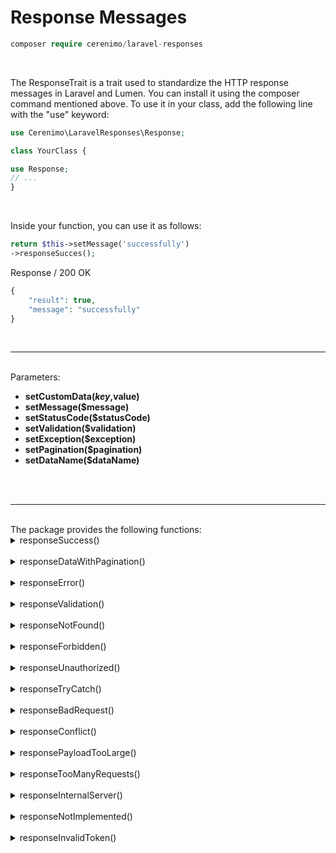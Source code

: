 # Response Messages
```php
composer require cerenimo/laravel-responses
 ```

<br>

The ResponseTrait is a trait used to standardize the HTTP response messages in Laravel and Lumen. You can install it using the composer command mentioned above. To use it in your class, add the following line with the "use" keyword:


```php
use Cerenimo\LaravelResponses\Response;

class YourClass {

use Response;
// ...
}
```

<br>

Inside your function, you can use it as follows:

```php 
return $this->setMessage('successfully')
->responseSucces();
```
Response / 200 OK
```php
{
    "result": true,
    "message": "successfully"
}
```
<br>
<hr>
<br>
Parameters:

<br>

- **setCustomData($key,$value)**
- **setMessage($message)**
- **setStatusCode($statusCode)**
- **setValidation($validation)**
- **setException($exception)**
- **setPagination($pagination)**
- **setDataName($dataName)**
<br>
<br>
<hr>
<br>
The package provides the following functions:

<br>

<details>
<summary> responseSuccess() </summary> 

- *Use if the request is successful.*
  
  - *Parameters optional. setCustomData, setMessage and setStatusCode can be added.*
  - *Usage examples:*
    ```php
        $this->setCustomData('user', $user)
        ->setCustomData('token', $token)
        ->setMessage('User Created')
        ->setStatusCode(201)
        ->responseSuccess(); 
    ```
    ```php
        $this->responseSuccess();
    ```
    ```php
        $this->setMessage('Successfully!')->responseSuccess();
    ```
  
  - *Response example:*
    ```php
    {
        "result": true,
        "message": "User Created",
        "data": {
            "user": {
                "id": 372,
                "name": "Ceren Özkurt"
            },
            "token" : "Bfafa98a7f8afkafafaf98afajfka"
        }
    }
    ```
</details>
<br>
<details>
<summary> responseDataWithPagination() </summary> 

- *Use if the server does not support the features required to fulfill the request.*
  - *setPagination should be added and setMessage and setDataName can be added.*
  - *Usage examples:*
    ```php
        $this->setPagination($setPagination)
        ->setDataName('files')
        ->responseDataWithPagination(); 
    ```

  - *Response example:*
    ```php
    {
        "result": true,
        "data": {
            "files": [
                {
                    "id": 60,
                    "userId": "auth0|64a7fd7bc8e7f423cb5285b2",
                    "filename": "seller-288138-barkod-bazlı-iade-raporu-2023.05.03-18.19.04.xlsx",
                    "fullPathName": "/home/rontest/public_html/uploads/64a7fd7bc8e7f423cb5285b2/1688731195_jaTuvvO7dSrFzcJy.xlsx",
                    "type": "excel",
                    "createdAt": "2023-07-07T11:59:55.000000Z",
                    "updatedAt": "2023-07-07T11:59:55.000000Z"
                },
                {
                    "id": 59,
                    "userId": "auth0|64a7fd7bc8e7f423cb5285b2",
                    "filename": "Ağrı Dağı Efsanesi .pdf",
                    "fullPathName": "/home/rontest/public_html/uploads/64a7fd7bc8e7f423cb5285b2/1688731130_74bI3pGXa9yq7Fda.pdf",
                    "type": "pdf",
                    "createdAt": "2023-07-07T11:58:50.000000Z",
                    "updatedAt": "2023-07-07T11:58:50.000000Z"
                }
            ]
            },
            "page": {
                "links": {
                    "first": true,
                    "last": true,
                    "prev": null,
                    "next": null
                },
                "meta": {
                    "current_page": 1,
                    "from": 1,
                    "to": 2,
                    "per_page": 25,
                    "total": 2
                }
            }       
    }

    ```
</details>
<br>
<details>
<summary> responseError() </summary> 

- *Use if the request is error.*
  - *Parameters optional. setMessage and setStatusCode can be added.*
  - *Usage examples:*
    ```php
        $this->setMessage('Failed')
        ->setStatusCode(400)
        ->responseError(); 
    ```
    ```php
        $this->responseError(); //default message and status code
    ```
    ```php
        $this->setMessage('Failed!')
        ->responseSuccess();
    ```
  
  - *Response example:*
    ```php
    {
        "result": false,
        "message": "Failed",
    }
    ```
</details>
<br>

<details>
<summary> responseValidation() </summary> 

- *Use if there is a validation error.*
  - *Parameter required. setValidation should be added.*
  - *Usage example:*
    ```php
        $this->setValidation($validation)
        ->responseValidation(); 
    ```

  - *Response example:*
    ```php
    {
        "result": false,
        "validation_error": {
            "name": [
                "The name field is required."
            ]
        }
    }
    ```
</details>
<br>

<details>
<summary> responseNotFound() </summary> 

- *Use if not found error.*
  - *Parameter optional. setMessage can be added.*
  - *Usage examples:*
    ```php
        $this->setMessage('Failed')
        ->responseNotFound(); 
    ```
    ```php
        $this->responseNotFound(); 
    ```

  - *Response example:*
    ```php
    {
        "result": false,
        "error": "Failed"
    }
    ```
</details>
<br>
<details>
<summary> responseForbidden() </summary> 

- *Use in forbidden error.*
  - *Parameter optional. setMessage can be added.*
  - *Usage examples:*
    ```php
        $this->setMessage('No Permission')
        ->responseForbidden(); 
    ```
    ```php
        $this->responseForbidden(); 
    ```

  - *Response example:*
    ```php
    {
        "result": false,
        "error": "No access permission."
    }
    ```
</details>
<br>

<details>
<summary> responseUnauthorized() </summary> 

- *Use in unauthorized error.*
  - *Parameter optional. setMessage can be added.*
  - *Usage examples:*
    ```php
        $this->setMessage('No Authorized')
        ->responseUnauthorized(); 
    ```
    ```php
        $this->responseUnauthorized(); 
    ```

  - *Response example:*
    ```php
    {
        "result": false,
        "error": "Not authorized."
    }
    ```
</details>
<br>

<details>
<summary> responseTryCatch() </summary> 

- *Use in try-catch error.*
  - *Parameter required. setException should be added and setStatusCode can be added. *
  - *Usage examples:*
    ```php
        $this->setException($e)
        ->responseTryCatch(); 
    ```

  - *Response example:*
    ```php
    {
        "result": false,
        "error": "sql connection error"
    }
    ```
       
  - *Parameter optional. setMessage can be added.*
  - *Usage examples:*
    ```php
        $this->setMessage('Failed')
        ->responseValidation(); 
    ```
    ```php
        $this->responseValidation(); 
    ```

  - *Response example:*
    ```php
    {
        "result": false,
        "error": "Failed"
    }
    ```
</details>
<br>
<details>
<summary> responseBadRequest() </summary> 

- *Use if the sent request is incorrect.*
  - *Parameter optional. setMessage can be added.*
  - *Usage examples:*
    ```php
        $this->setMessage('Failed')
        ->responseBadRequest(); 
    ```
    ```php
        $this->responseBadRequest(); 
    ```

  - *Response example:*
    ```php
    {
        "result": false,
        "error": "Bad request."
    }
    ```  
</details>
<br>
<details>
<summary> responseConflict() </summary> 

- *Use if a mismatch occurs due to a predetermined rule or version differences on the web server of your request.*
  - *Parameter optional. setMessage can be added.*
  - *Usage examples:*
    ```php
        $this->setMessage('Failed')
        ->responseConflict(); 
    ```
    ```php
        $this->responseConflict(); 
    ```

  - *Response example:*
    ```php
    {
        "result": false,
        "error": "Conflict."
    }
    ```
</details>
<br>
<details>
<summary> responsePayloadTooLarge() </summary> 

- *Use if the request entity is much larger than the limits defined by the server.*
  - *Parameter optional. setMessage can be added.*
  - *Usage examples:*
    ```php
        $this->setMessage('Failed')
        ->responsePayloadTooLarge(); 
    ```
    ```php
        $this->responsePayloadTooLarge(); 
    ```

  - *Response example:*
    ```php
    {
        "result": false,
        "error": 'Payload too large.'
    }
    ```
</details>
<br>
<details>
<summary> responseTooManyRequests() </summary> 

- *Use if the website exceeded the specified request limit.*
  - *Parameter optional. setMessage can be added.*
  - *Usage examples:*
    ```php
        $this->setMessage('Failed')
        ->responseTooManyRequests(); 
    ```
    ```php
        $this->responseTooManyRequests(); 
    ```

  - *Response example:*
    ```php
    {
        "result": false,
        "error": "Too many requests."
    }
    ```
</details>
<br>
<details>
<summary> responseInternalServer() </summary> 

- *Use if a server-side error occurred.*
  - *Parameter optional. setMessage can be added.*
  - *Usage examples:*
    ```php
        $this->setMessage('Failed')
        ->responseInternalServer(); 
    ```
    ```php
        $this->responseInternalServer(); 
    ```

  - *Response example:*
    ```php
    {
        "result": false,
        "error": 'Internal server error.'
    }
    ```
</details>
<br>
<details>
<summary> responseNotImplemented() </summary> 

- *Use if the server does not support the features required to fulfill the request.*
  - *Parameter optional. setMessage can be added.*
  - *Usage examples:*
    ```php
        $this->setMessage('Failed')
        ->responseNotImplemented(); 
    ```
    ```php
        $this->responseNotImplemented(); 
    ```

  - *Response example:*
    ```php
    {
        "result": false,
        "error": 'Not implemented.'
    }
    ```
</details>
<br>
<details>
<summary> responseInvalidToken() </summary> 

- *Use if token is invalid.*
  - *Parameter optional. setMessage can be added.*
  - *Usage examples:*
    ```php
        $this->setMessage('Failed')
        ->responseInvalidToken(); 
    ```
    ```php
        $this->responseInvalidToken(); 
    ```

  - *Response example:*
    ```php
    {
        "result": false,
        "error": 'Invalid token.'
    }
    ```
    </details>
